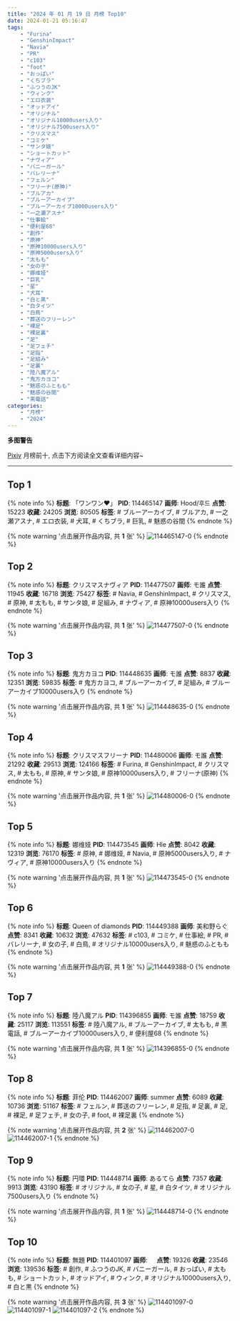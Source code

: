 ```yaml
---
title: "2024 年 01 月 19 日 月榜 Top10"
date: 2024-01-21 05:16:47
tags:
    - "Furina"
    - "GenshinImpact"
    - "Navia"
    - "PR"
    - "c103"
    - "foot"
    - "おっぱい"
    - "くちブラ"
    - "ふつうのJK"
    - "ウィンク"
    - "エロ衣装"
    - "オッドアイ"
    - "オリジナル"
    - "オリジナル10000users入り"
    - "オリジナル7500users入り"
    - "クリスマス"
    - "コミケ"
    - "サンタ娘"
    - "ショートカット"
    - "ナヴィア"
    - "バニーガール"
    - "バレリーナ"
    - "フェルン"
    - "フリーナ(原神)"
    - "ブルアカ"
    - "ブルーアーカイブ"
    - "ブルーアーカイブ10000users入り"
    - "一之瀬アスナ"
    - "仕事絵"
    - "便利屋68"
    - "創作"
    - "原神"
    - "原神10000users入り"
    - "原神5000users入り"
    - "太もも"
    - "女の子"
    - "娜维娅"
    - "巨乳"
    - "星"
    - "犬耳"
    - "白と黒"
    - "白タイツ"
    - "白鳥"
    - "葬送のフリーレン"
    - "裸足"
    - "裸足裏"
    - "足"
    - "足フェチ"
    - "足指"
    - "足組み"
    - "足裏"
    - "陸八魔アル"
    - "鬼方カヨコ"
    - "魅惑のふともも"
    - "魅惑の谷間"
    - "黒電話"
categories:
    - "月榜"
    - "2024"
---
```


<i class="fa fa-triangle-exclamation"></i>**多图警告**<i class="fa fa-triangle-exclamation"></i>

[Pixiv](https://www.pixiv.net/) 月榜前十, 点击下方阅读全文查看详细内容~

<!-- more -->

---

## Top 1

{% note info %}
**标题**: 「ワンワン❤️」
**PID**: 114465147 **画师**: Hood/후드
**点赞**: 15223 **收藏**: 24205 **浏览**: 80505
**标签**: # ブルーアーカイブ, # ブルアカ, # 一之瀬アスナ, # エロ衣装, # 犬耳, # くちブラ, # 巨乳, # 魅惑の谷間
{% endnote %}

{% note warning '点击展开作品内容, 共 **1** 张' %}
![114465147-0](https://i.pixiv.re/img-original/img/2023/12/23/16/53/53/114465147_p0.png)
{% endnote %}

## Top 2

{% note info %}
**标题**: クリスマスナヴィア
**PID**: 114477507 **画师**: モ誰
**点赞**: 11945 **收藏**: 16718 **浏览**: 75427
**标签**: # Navia, # GenshinImpact, # クリスマス, # 原神, # 太もも, # サンタ娘, # 足組み, # ナヴィア, # 原神10000users入り
{% endnote %}

{% note warning '点击展开作品内容, 共 **1** 张' %}
![114477507-0](https://i.pixiv.re/img-original/img/2023/12/23/23/55/38/114477507_p0.jpg)
{% endnote %}

## Top 3

{% note info %}
**标题**: 鬼方カヨコ
**PID**: 114448635 **画师**: モ誰
**点赞**: 8837 **收藏**: 12351 **浏览**: 59835
**标签**: # 鬼方カヨコ, # ブルーアーカイブ, # 足組み, # ブルーアーカイブ10000users入り
{% endnote %}

{% note warning '点击展开作品内容, 共 **1** 张' %}
![114448635-0](https://i.pixiv.re/img-original/img/2023/12/23/00/00/11/114448635_p0.jpg)
{% endnote %}

## Top 4

{% note info %}
**标题**: クリスマスフリーナ
**PID**: 114480006 **画师**: モ誰
**点赞**: 21292 **收藏**: 29513 **浏览**: 124166
**标签**: # Furina, # GenshinImpact, # クリスマス, # 太もも, # 原神, # サンタ娘, # 原神10000users入り, # フリーナ(原神)
{% endnote %}

{% note warning '点击展开作品内容, 共 **1** 张' %}
![114480006-0](https://i.pixiv.re/img-original/img/2023/12/24/00/42/50/114480006_p0.jpg)
{% endnote %}

## Top 5

{% note info %}
**标题**: 娜维娅
**PID**: 114473545 **画师**: Hle
**点赞**: 8042 **收藏**: 12319 **浏览**: 76170
**标签**: # 原神, # 娜维娅, # Navia, # 原神5000users入り, # ナヴィア, # 原神10000users入り
{% endnote %}

{% note warning '点击展开作品内容, 共 **1** 张' %}
![114473545-0](https://i.pixiv.re/img-original/img/2023/12/23/21/55/20/114473545_p0.jpg)
{% endnote %}

## Top 6

{% note info %}
**标题**: Queen of diamonds
**PID**: 114449388 **画师**: 美和野らぐ
**点赞**: 8341 **收藏**: 10632 **浏览**: 47632
**标签**: # c103, # コミケ, # 仕事絵, # PR, # バレリーナ, # 女の子, # 白鳥, # オリジナル10000users入り, # 魅惑のふともも
{% endnote %}

{% note warning '点击展开作品内容, 共 **1** 张' %}
![114449388-0](https://i.pixiv.re/img-original/img/2023/12/23/00/12/06/114449388_p0.png)
{% endnote %}

## Top 7

{% note info %}
**标题**: 陸八魔アル
**PID**: 114396855 **画师**: モ誰
**点赞**: 18759 **收藏**: 25117 **浏览**: 113551
**标签**: # 陸八魔アル, # ブルーアーカイブ, # 太もも, # 黒電話, # ブルーアーカイブ10000users入り, # 便利屋68
{% endnote %}

{% note warning '点击展开作品内容, 共 **1** 张' %}
![114396855-0](https://i.pixiv.re/img-original/img/2023/12/21/00/00/26/114396855_p0.jpg)
{% endnote %}

## Top 8

{% note info %}
**标题**: 菲伦
**PID**: 114462007 **画师**: summer
**点赞**: 6089 **收藏**: 10736 **浏览**: 51167
**标签**: # フェルン, # 葬送のフリーレン, # 足指, # 足裏, # 足, # 裸足, # 足フェチ, # 女の子, # foot, # 裸足裏
{% endnote %}

{% note warning '点击展开作品内容, 共 **2** 张' %}
![114462007-0](https://i.pixiv.re/img-original/img/2023/12/23/14/09/57/114462007_p0.jpg)
![114462007-1](https://i.pixiv.re/img-original/img/2023/12/23/14/09/57/114462007_p1.jpg)
{% endnote %}

## Top 9

{% note info %}
**标题**: 円環
**PID**: 114448714 **画师**: あるてら
**点赞**: 7357 **收藏**: 9913 **浏览**: 43190
**标签**: # オリジナル, # 女の子, # 星, # 白タイツ, # オリジナル7500users入り
{% endnote %}

{% note warning '点击展开作品内容, 共 **1** 张' %}
![114448714-0](https://i.pixiv.re/img-original/img/2023/12/23/00/00/36/114448714_p0.png)
{% endnote %}

## Top 10

{% note info %}
**标题**: 無題
**PID**: 114401097 **画师**: ㅤ
**点赞**: 19326 **收藏**: 23546 **浏览**: 139536
**标签**: # 創作, # ふつうのJK, # バニーガール, # おっぱい, # 太もも, # ショートカット, # オッドアイ, # ウィンク, # オリジナル10000users入り, # 白と黒
{% endnote %}

{% note warning '点击展开作品内容, 共 **3** 张' %}
![114401097-0](https://i.pixiv.re/img-original/img/2023/12/21/03/21/49/114401097_p0.jpg)
![114401097-1](https://i.pixiv.re/img-original/img/2023/12/21/03/21/49/114401097_p1.jpg)
![114401097-2](https://i.pixiv.re/img-original/img/2023/12/21/03/21/49/114401097_p2.jpg)
{% endnote %}

